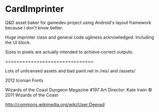 # CardImprinter
Q&D asset baker for gamedev project using Android's layout framework because I don't know better.

Huge imprinter class and general code ugliness acknowledged. Including the UI block.

Sizes in pixels are actually intended to achieve correct outputs.

===============================

Lots of unlicensed assets and bad paint.net in /res/ and /assets/

2012 Iconian Fonts

Wizards of the Coast
Dungeon Magazine #197
Art Director: Kate Irwin
© 2011 Wizards of the Coast

http://commons.wikimedia.org/wiki/User:Deevad
